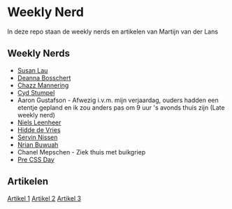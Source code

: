 # Weekly Nerd
In deze repo staan de weekly nerds en artikelen van Martijn van der Lans

## Weekly Nerds
* [Susan Lau]()
* [Deanna Bosschert]()
* [Chazz Mannering]()
* [Cyd Stumpel]()
* Aaron Gustafson - Afwezig i.v.m. mijn verjaardag, ouders hadden een etentje gepland en ik zou anders pas om 9 uur 's avonds thuis zijn (Late weekly nerd)
* [Niels Leenheer]()
* [Hidde de Vries]()
* [Servin Nissen]()
* [Nrian Buwuah]()
* Chanel Mepschen - Ziek thuis met buikgriep
* [Pre CSS Day]()

## Artikelen
[Artikel 1]()
[Artikel 2]()
[Artikel 3]()